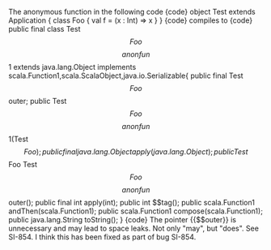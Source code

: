 The anonymous function in the following code
{code}
object Test extends Application {
  class Foo {
    val f = (x : Int) => x
  }
}
{code}
compiles to
{code}
public final class Test$$Foo$$$$anonfun$$1 extends java.lang.Object implements scala.Function1,scala.ScalaObject,java.io.Serializable{
    public final Test$$Foo $$outer;
    public Test$$Foo$$$$anonfun$$1(Test$$Foo);
    public final java.lang.Object apply(java.lang.Object);
    public Test$$Foo Test$$Foo$$$$anonfun$$$$$$outer();
    public final int apply(int);
    public int $$tag();
    public scala.Function1 andThen(scala.Function1);
    public scala.Function1 compose(scala.Function1);
    public java.lang.String toString();
}
{code}
The pointer {{$$outer}} is unnecessary and may lead to space leaks.
Not only "may", but "does". See SI-854.
I think this has been fixed as part of bug SI-854.
